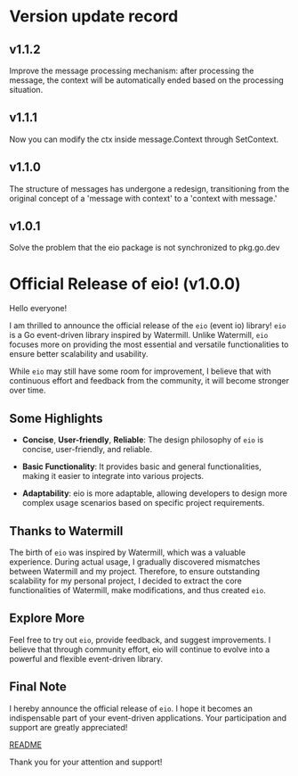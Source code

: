 # Version update record

## v1.1.2

Improve the message processing mechanism: after processing the message, the context will be automatically ended based on the processing situation.

## v1.1.1

Now you can modify the ctx inside message.Context through SetContext.

## v1.1.0

The structure of messages has undergone a redesign, transitioning from the original concept of a 'message with context' to a 'context with message.'

## v1.0.1

Solve the problem that the eio package is not synchronized to pkg.go.dev

# Official Release of eio! (v1.0.0)

Hello everyone!

I am thrilled to announce the official release of the `eio` (event io) library!
`eio` is a Go event-driven library inspired by Watermill. Unlike Watermill,
`eio` focuses more on providing the most essential and versatile functionalities to ensure better scalability and usability.

While `eio` may still have some room for improvement, I believe that with continuous effort and feedback from the community,
it will become stronger over time.

## Some Highlights

- **Concise**, **User-friendly**, **Reliable**: The design philosophy of `eio` is concise, user-friendly, and reliable.

- **Basic Functionality**: It provides basic and general functionalities, making it easier to integrate into various projects.

- **Adaptability**: eio is more adaptable, allowing developers to design more complex usage scenarios based on specific project requirements.

## Thanks to Watermill

The birth of `eio` was inspired by Watermill, which was a valuable experience. During actual usage,
I gradually discovered mismatches between Watermill and my project. Therefore, to ensure outstanding scalability for my personal project,
I decided to extract the core functionalities of Watermill, make modifications, and thus created `eio`.

## Explore More

Feel free to try out `eio`, provide feedback, and suggest improvements. I believe that through community effort, eio will continue to evolve into a powerful and flexible event-driven library.

## Final Note

I hereby announce the official release of `eio`. I hope it becomes an indispensable part of your event-driven applications. Your participation and support are greatly appreciated!

[README](./README.md)

Thank you for your attention and support!